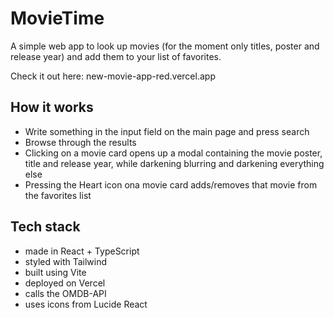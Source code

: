 # MovieTime

A simple web app to look up movies (for the moment only titles, poster and release year) and add them to your list of favorites.

Check it out here: new-movie-app-red.vercel.app

## How it works
- Write something in the input field on the main page and press search
- Browse through the results
- Clicking on a movie card opens up a modal containing the movie poster, title and release year, while darkening blurring and darkening everything else
- Pressing the Heart icon ona  movie card adds/removes that movie from the favorites list


## Tech stack
- made in React + TypeScript
- styled with Tailwind
- built using Vite
- deployed on Vercel
- calls the OMDB-API
- uses icons from Lucide React
